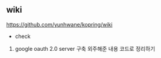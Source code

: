 ## wiki
https://github.com/yunhwane/kopring/wiki


- check

1. google oauth 2.0 server 구축 외주해준 내용 코드로 정리하기
